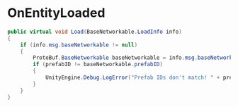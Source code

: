 <Badge type="danger" text="Carbon Compatible"/><Badge type="warning" text="Oxide Compatible"/>
# OnEntityLoaded
```csharp
public virtual void Load(BaseNetworkable.LoadInfo info)
{
	if (info.msg.baseNetworkable != null)
	{
		ProtoBuf.BaseNetworkable baseNetworkable = info.msg.baseNetworkable;
		if (prefabID != baseNetworkable.prefabID)
		{
			UnityEngine.Debug.LogError("Prefab IDs don't match! " + prefabID + "/" + baseNetworkable.prefabID + " -> " + base.gameObject, base.gameObject);
		}
	}
}

```
